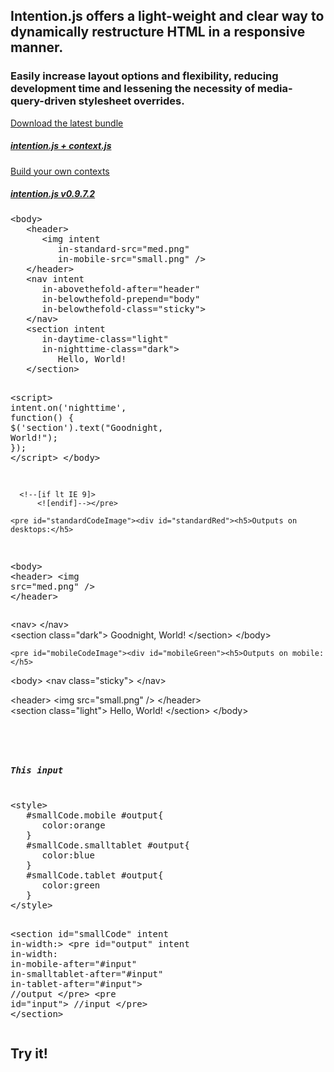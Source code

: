 <section id="splash" class="standard" intent in-width: in-container: in-orientation:>
   <div class="inner clearFix">
      <section>
         <h2>Intention.js offers a light-weight and clear way to dynamically restructure HTML in a responsive manner.</h2>
         <h3>Easily increase layout options and flexibility, reducing development time and lessening the necessity of media-query-driven stylesheet overrides.</h3>
      </section>
      <section id="buttons" class="clearFix">
            <a id="bundle" href="intention-context.js.zip">Download the latest bundle<h5>intention.js + context.js</h5></a>
            <a id="mini" href="intention.js">Build your own contexts<h5>intention.js v0.9.7.2</h5></a>
      </section>
   </div>
</section>

<!-- Start the ugly Code-as-Image section -->

<section id="codeImage" class="standard" intent in-width: in-container:>
   <div class="inner clearFix">
      <div id="connections"></div>
      <pre id="rawCodeImage"><span class="selectable">&lt;body&gt;
   &lt;header&gt;
      &lt;img</span> <span class="white"><span class="selectable">intent</span></span>
         <span class="orangeDark"><span class="selectable">in-standard-src="med.png"</span></span>
         <span class="orangeLight"><span class="selectable">in-mobile-src="small.png" /&gt;</span></span>
   <span class="selectable">&lt;/header&gt;
   &lt;nav</span> <span class="white"><span class="selectable">intent</span></span>
      <span class="greenDark"><span class="selectable">in-abovethefold-after="header"</span></span>
      <span class="greenLight"><span class="selectable">in-belowthefold-prepend="body"
      in-belowthefold-class="sticky"&gt;</span></span>
   <span class="selectable">&lt;/nav&gt;
   &lt;section</span> <span class="white"><span class="selectable">intent</span></span>
      <span class="blueLight"><span class="selectable">in-daytime-class="light"</span></span>
      <span class="blueDark"><span class="selectable">in-nighttime-class="dark"&gt;</span></span>
         <span class="selectable">Hello, World!
   &lt;/section&gt;

   &lt;script&gt;</span>
      <span class="white"><span class="selectable">intent.on(</span><span class="blueDark ignore"><span class="selectable">'nighttime'</span></span><span class="selectable">, function() {</span></span>
         <span class="blueDark"><span class="selectable">$('section').text("Goodnight, World!");</span></span>
      <span class="white"><span class="selectable">});</span></span>
   <span class="selectable">&lt;/script&gt;
&lt;/body&gt;</span>

      <!--[if lt IE 9]>
          <![endif]--></pre>

    <pre id="standardCodeImage"><div id="standardRed"><h5>Outputs on desktops:</h5>
<span class="selectable">&lt;body&gt;</span>
   <span class="orangeDark"><span class="selectable">&lt;header&gt;
      &lt;img src="med.png" /&gt;
   &lt;/header&gt;</span></span></div><div id="standardGreen"><span class="greenDark"><span class="selectable">   &lt;nav&gt;
   &lt;/nav&gt;</span></span></div><div id="standardBlue"><span class="blueDark"><span class="selectable">   &lt;section class="dark"&gt;
      Goodnight, World!
   &lt;/section&gt;</span></span>
<span class="selectable">&lt;/body&gt;</span></div></pre>

    <pre id="mobileCodeImage"><div id="mobileGreen"><h5>Outputs on mobile:</h5>
<span class="selectable">&lt;body&gt;</span>
   <span class="greenLight"><span class="selectable">&lt;nav class="sticky"&gt;
   &lt;/nav&gt;</span></span></div><div id="mobileRed"><span class="orangeLight"><span class="selectable">   &lt;header&gt;
      &lt;img src="small.png" /&gt;
   &lt;/header&gt;</span></span></div><div id="mobileBlue"> <span class="blueLight"><span class="selectable">   &lt;section class="light"&gt;
      Hello, World!
   &lt;/section&gt;</span></span>
<span class="selectable">&lt;/body&gt;

</span></div></pre>
</div></section>

<!-- End ugly Code-as-Image section -->
<!-- But start the slightly less ugly mobile version of that -->
<section id="smallCode" class="clearFix standard" intent in-width: in-container: data-pattern="2">
  <pre id="output" class="standard" intent
       in-width:
       in-container:
       in-mobile-after="#input"
       in-smalltablet-after="#input"
       in-tablet-after="#input"
       in-pseudomobile-after="#input"
       in-pseudosmalltablet-after="#input"
       in-pseudotablet-after="#input">

  </pre>
  <pre id="input"><h5>This input</h5>
&lt;style&gt;
   <span class="orangeDark mobile">#smallCode.mobile #output{</span>
      color:orange
   <span class="orangeDark">}</span>
   <span class="blueLight smalltablet">#smallCode.smalltablet #output{</span>
      color:blue
   <span class="blueLight">}</span>
   <span class="greenDark tablet">#smallCode.tablet #output{</span>
      color:green
   <span class="greenDark">}</span>
&lt;/style&gt;

&lt;section id="smallCode"
   <span class="white">intent in-width:</span>&gt;
   &lt;pre id="output"
      <span class="white">intent in-width:</span>
      <span class="orangeDark mobile">in-mobile-after="#input"</span>
      <span class="blueLight smalltablet">in-smalltablet-after="#input"</span>
      <span class="greenDark tablet">in-tablet-after="#input"&gt;</span>
         <span class="comment">//output</span>
   &lt;/pre&gt;
   &lt;pre id="input"&gt;
      <span class="comment">//input</span>
   &lt;/pre&gt;
&lt;/section&gt;
  </pre>
</section>
<!-- End that too. Back to decently formatted code -->


<section id="heading" class="try clearFix standard" intent
   	 in-pseudomobile-prepend="body"
   	 in-pseudosmalltablet-prepend="body"
   	 in-pseudotablet-prepend="body"
   	 in-pseudohdtv-prepend="body"
   	 in-pseudostandard-after="#codeImage"
   	 in-container:
   	 in-width:> <!-- Hide this functionality on *real* mobile devices but not on faked ones-->
  <div class="inner">
    <h2>Try it!</h2>
    <div id="devices">
      <div id="pseudomobile" intent in-pseudomobile-class="toggleOrientation" in-base-class="null"></div>
      <div id="pseudosmalltablet" intent in-pseudosmalltablet-class="toggleOrientation"  in-base-class="null"></div>
      <div id="pseudotablet" intent in-pseudotablet-class="toggleOrientation"  in-base-class="null"></div>
      <div id="pseudohdtv"></div>
      <div class="cancel"></div>
    </div>
  </div>
</section>